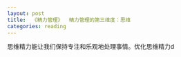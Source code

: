```yaml
---
layout: post
title:  《精力管理》  精力管理的第三维度：思维
categories: reading
---
```


思维精力能让我们保持专注和乐观地处理事情。优化思维精力d
<!--stackedit_data:
eyJoaXN0b3J5IjpbNzQ3NDMzNjQ1XX0=
-->